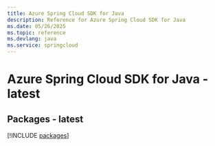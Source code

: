 ```yaml
---
title: Azure Spring Cloud SDK for Java
description: Reference for Azure Spring Cloud SDK for Java
ms.date: 05/26/2025
ms.topic: reference
ms.devlang: java
ms.service: springcloud
---
```

# Azure Spring Cloud SDK for Java - latest
## Packages - latest
[!INCLUDE [packages](spring-cloud-index.md)]